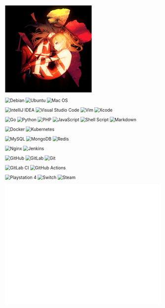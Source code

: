 <p>
  <img src="https://raw.githubusercontent.com/NERVEbing/NERVEbing/master/asuka.gif">
</p>

![Debian](https://img.shields.io/badge/Debian-D70A53?logo=debian&logoColor=white)
![Ubuntu](https://img.shields.io/badge/Ubuntu-E95420?logo=ubuntu&logoColor=white)
![Mac OS](https://img.shields.io/badge/macOS-000000?logo=apple&logoColor=F0F0F0)

![IntelliJ IDEA](https://img.shields.io/badge/IntelliJ%20IDEA-000000.svg?logo=intellij-idea&logoColor=white)
![Visual Studio Code](https://img.shields.io/badge/Visual%20Studio%20Code-0078d7.svg?logo=visual-studio-code&logoColor=white)
![Vim](https://img.shields.io/badge/VIM-%2311AB00.svg?logo=vim&logoColor=white)
![Xcode](https://img.shields.io/badge/Xcode-007ACC?logo=Xcode&logoColor=white)

![Go](https://img.shields.io/badge/Go-%2300ADD8.svg?logo=go&logoColor=white)
![Python](https://img.shields.io/badge/Python-3670A0?logo=python&logoColor=ffdd54)
![PHP](https://img.shields.io/badge/PHP-%23777BB4.svg?logo=php&logoColor=white)
![JavaScript](https://img.shields.io/badge/JavaScript-%23323330.svg?logo=javascript&logoColor=%23F7DF1E)
![Shell Script](https://img.shields.io/badge/Bash-%23121011.svg?logo=gnu-bash&logoColor=white)
![Markdown](https://img.shields.io/badge/Markdown-%23000000.svg?logo=markdown&logoColor=white)

![Docker](https://img.shields.io/badge/Docker-%230db7ed.svg?logo=docker&logoColor=white)
![Kubernetes](https://img.shields.io/badge/Kubernetes-%23326ce5.svg?logo=kubernetes&logoColor=white)

![MySQL](https://img.shields.io/badge/MySQL-%2300f.svg?logo=mysql&logoColor=white)
![MongoDB](https://img.shields.io/badge/MongoDB-%234ea94b.svg?logo=mongodb&logoColor=white)
![Redis](https://img.shields.io/badge/Redis-%23DD0031.svg?logo=redis&logoColor=white)

![Nginx](https://img.shields.io/badge/Nginx-%23009639.svg?logo=nginx&logoColor=white)
![Jenkins](https://img.shields.io/badge/Jenkins-%232C5263.svg?logo=jenkins&logoColor=white)

![GitHub](https://img.shields.io/badge/Github-%23121011.svg?logo=github&logoColor=white)
![GitLab](https://img.shields.io/badge/Gitlab-%23181717.svg?logo=gitlab&logoColor=white)
![Git](https://img.shields.io/badge/Git-%23F05033.svg?logo=git&logoColor=white)

![GitLab CI](https://img.shields.io/badge/CICD-%23181717.svg?logo=gitlab&logoColor=white)
![GitHub Actions](https://img.shields.io/badge/Github%20Actions-%232671E5.svg?logo=githubactions&logoColor=white)

![Playstation 4](https://img.shields.io/badge/Playstation%204-003791?logo=playstation-4&logoColor=white)
![Switch](https://img.shields.io/badge/Switch-E60012?logo=nintendo-switch&logoColor=white)
![Steam](https://img.shields.io/badge/Steam-%23000000.svg?logo=steam&logoColor=white)

![Metrics](/github-metrics.svg)
